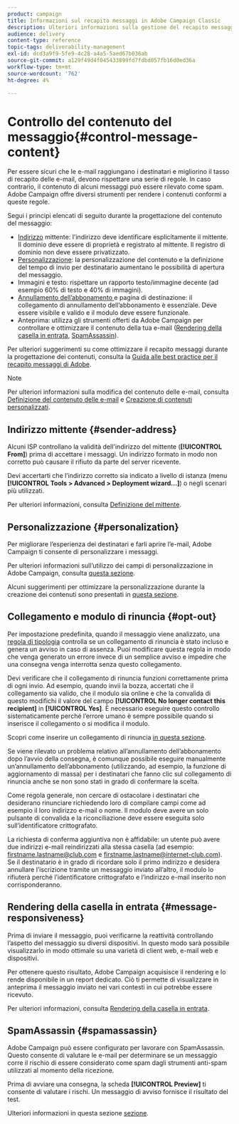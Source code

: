 ```yaml
---
product: campaign
title: Informazioni sul recapito messaggi in Adobe Campaign Classic
description: Ulteriori informazioni sulla gestione del recapito messaggi in Adobe Campaign Classic.
audience: delivery
content-type: reference
topic-tags: deliverability-management
exl-id: dcd3a9f9-5fe9-4c28-a4a5-5aed67b036ab
source-git-commit: a129f49d4f045433899fd7fdbd057fb16d0ed36a
workflow-type: tm+mt
source-wordcount: '762'
ht-degree: 4%

---
```


# Controllo del contenuto del messaggio{#control-message-content}

Per essere sicuri che le e-mail raggiungano i destinatari e migliorino il tasso di recapito delle e-mail, devono rispettare una serie di regole. In caso contrario, il contenuto di alcuni messaggi può essere rilevato come spam. Adobe Campaign offre diversi strumenti per rendere i contenuti conformi a queste regole.

Segui i principi elencati di seguito durante la progettazione del contenuto del messaggio:

* [Indirizzo](#sender-address) mittente: l&#39;indirizzo deve identificare esplicitamente il mittente. Il dominio deve essere di proprietà e registrato al mittente. Il registro di dominio non deve essere privatizzato.
* [Personalizzazione](#personalization): la personalizzazione del contenuto e la definizione del tempo di invio per destinatario aumentano le possibilità di apertura del messaggio.
* Immagini e testo: rispettare un rapporto testo/immagine decente (ad esempio 60% di testo e 40% di immagini).
* [Annullamento dell’abbonamento ](#opt-out) e pagina di destinazione: il collegamento di annullamento dell’abbonamento è essenziale. Deve essere visibile e valido e il modulo deve essere funzionale.
* Anteprima: utilizza gli strumenti offerti da Adobe Campaign per controllare e ottimizzare il contenuto della tua e-mail ([Rendering della casella in entrata](#message-responsiveness), [SpamAssassin](#spamassassin)).

Per ulteriori suggerimenti su come ottimizzare il recapito messaggi durante la progettazione dei contenuti, consulta la [Guida alle best practice per il recapito messaggi di Adobe](https://experienceleague.adobe.com/docs/deliverability-learn/deliverability-best-practice-guide/content-best-practices-for-optimal-delivery.html).

>[!NOTE]
>
>Per ulteriori informazioni sulla modifica del contenuto delle e-mail, consulta [Definizione del contenuto delle e-mail](defining-the-email-content.md) e [Creazione di contenuti personalizzati](design-and-personalize.md).

## Indirizzo mittente {#sender-address}

Alcuni ISP controllano la validità dell&#39;indirizzo del mittente (**[!UICONTROL From]**) prima di accettare i messaggi. Un indirizzo formato in modo non corretto può causare il rifiuto da parte del server ricevente.

Devi accertarti che l’indirizzo corretto sia indicato a livello di istanza (menu **[!UICONTROL Tools > Advanced > Deployment wizard...]**) o negli scenari più utilizzati.

Per ulteriori informazioni, consulta [Definizione del mittente](defining-the-email-content.md).

## Personalizzazione {#personalization}

Per migliorare l’esperienza dei destinatari e farli aprire l’e-mail, Adobe Campaign ti consente di personalizzare i messaggi.

Per ulteriori informazioni sull’utilizzo dei campi di personalizzazione in Adobe Campaign, consulta [questa sezione](personalization-fields.md).

Alcuni suggerimenti per ottimizzare la personalizzazione durante la creazione dei contenuti sono presentati in [questa sezione](design-and-personalize.md#optimize-personalization).

## Collegamento e modulo di rinuncia {#opt-out}

Per impostazione predefinita, quando il messaggio viene analizzato, una [regola di tipologia](steps-validating-the-delivery.md#validation-process-with-typologies) controlla se un collegamento di rinuncia è stato incluso e genera un avviso in caso di assenza. Puoi modificare questa regola in modo che venga generato un errore invece di un semplice avviso e impedire che una consegna venga interrotta senza questo collegamento.

Devi verificare che il collegamento di rinuncia funzioni correttamente prima di ogni invio. Ad esempio, quando invii la bozza, accertati che il collegamento sia valido, che il modulo sia online e che la convalida di questo modifichi il valore del campo **[!UICONTROL No longer contact this recipient]** in **[!UICONTROL Yes]**. È necessario eseguire questo controllo sistematicamente perché l’errore umano è sempre possibile quando si inserisce il collegamento o si modifica il modulo.

Scopri come inserire un collegamento di rinuncia [in questa sezione](personalization-blocks.md#personalization-blocks-example).

Se viene rilevato un problema relativo all’annullamento dell’abbonamento dopo l’avvio della consegna, è comunque possibile eseguire manualmente un’annullamento dell’abbonamento (utilizzando, ad esempio, la funzione di aggiornamento di massa) per i destinatari che fanno clic sul collegamento di rinuncia anche se non sono stati in grado di confermare la scelta.

Come regola generale, non cercare di ostacolare i destinatari che desiderano rinunciare richiedendo loro di compilare campi come ad esempio il loro indirizzo e-mail o nome. Il modulo deve avere un solo pulsante di convalida e la riconciliazione deve essere eseguita solo sull’identificatore crittografato.

La richiesta di conferma aggiuntiva non è affidabile: un utente può avere due indirizzi e-mail reindirizzati alla stessa casella (ad esempio: firstname.lastname@club.com e firstname.lastname@internet-club.com). Se il destinatario è in grado di ricordare solo il primo indirizzo e desidera annullare l’iscrizione tramite un messaggio inviato all’altro, il modulo lo rifiuterà perché l’identificatore crittografato e l’indirizzo e-mail inserito non corrisponderanno.

## Rendering della casella in entrata {#message-responsiveness}

Prima di inviare il messaggio, puoi verificarne la reattività controllando l’aspetto del messaggio su diversi dispositivi. In questo modo sarà possibile visualizzarlo in modo ottimale su una varietà di client web, e-mail web e dispositivi.

Per ottenere questo risultato, Adobe Campaign acquisisce il rendering e lo rende disponibile in un report dedicato. Ciò ti permette di visualizzare in anteprima il messaggio inviato nei vari contesti in cui potrebbe essere ricevuto.

Per ulteriori informazioni, consulta [Rendering della casella in entrata](inbox-rendering.md).

## SpamAssassin {#spamassassin}

Adobe Campaign può essere configurato per lavorare con SpamAssassin. Questo consente di valutare le e-mail per determinare se un messaggio corre il rischio di essere considerato come spam dagli strumenti anti-spam utilizzati al momento della ricezione.

Prima di avviare una consegna, la scheda **[!UICONTROL Preview]** ti consente di valutare i rischi. Un messaggio di avviso fornisce il risultato del test.

Ulteriori informazioni in questa sezione [sezione](spamassassin.md).
